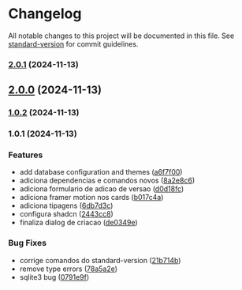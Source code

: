 # Changelog

All notable changes to this project will be documented in this file. See [standard-version](https://github.com/conventional-changelog/standard-version) for commit guidelines.

### [2.0.1](https://github.com/jonabergamo/changelog-generator-gui/compare/v2.0.0...v2.0.1) (2024-11-13)

## [2.0.0](https://github.com/jonabergamo/changelog-generator-gui/compare/v1.0.2...v2.0.0) (2024-11-13)

### [1.0.2](https://github.com/jonabergamo/changelog-generator-gui/compare/v1.0.1...v1.0.2) (2024-11-13)

### 1.0.1 (2024-11-13)


### Features

* add database configuration and themes ([a6f7f00](https://github.com/jonabergamo/changelog-generator-gui/commit/a6f7f0025ba835851e0fe12a7ed52bfcea1a0331))
* adiciona dependencias e comandos novos ([8a2e8c6](https://github.com/jonabergamo/changelog-generator-gui/commit/8a2e8c6aefffaed6b3f305c2ffba64eec813a840))
* adiciona formulario de adicao de versao ([d0d18fc](https://github.com/jonabergamo/changelog-generator-gui/commit/d0d18fc29c9e939b307934a5db7b38856c96ee9d))
* adiciona framer motion nos cards ([b017c4a](https://github.com/jonabergamo/changelog-generator-gui/commit/b017c4acd62a4ea28074c50554c932119e94fa6f))
* adiciona tipagens ([6db7d3c](https://github.com/jonabergamo/changelog-generator-gui/commit/6db7d3c623c540558d664fcd58d30d3cbee1ebe4))
* configura shadcn ([2443cc8](https://github.com/jonabergamo/changelog-generator-gui/commit/2443cc8964dc85c63c9c3e1e354785b702eadb95))
* finaliza dialog de criacao ([de0349e](https://github.com/jonabergamo/changelog-generator-gui/commit/de0349e5a587f94d9285078c9f3cbce565766f7d))


### Bug Fixes

* corrige comandos do standard-version ([21b714b](https://github.com/jonabergamo/changelog-generator-gui/commit/21b714b19cfc8157426b9218a4341ebe06871484))
* remove type errors ([78a5a2e](https://github.com/jonabergamo/changelog-generator-gui/commit/78a5a2e11aeb79d737745073581ca1e1ac0ab781))
* sqlite3 bug ([0791e9f](https://github.com/jonabergamo/changelog-generator-gui/commit/0791e9f2a0a6a81e616a5e308248da310794625f))
